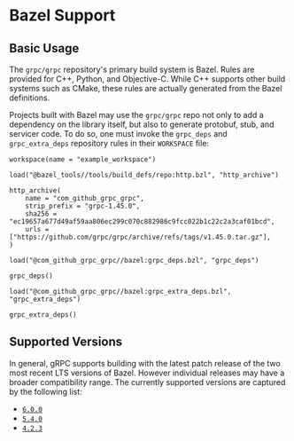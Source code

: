 # Bazel Support

## Basic Usage

The `grpc/grpc` repository's primary build system is Bazel. Rules are provided
for C++, Python, and Objective-C. While C++ supports other build systems such as
CMake, these rules are actually generated from the Bazel definitions.

Projects built with Bazel may use the `grpc/grpc` repo not only to add a
dependency on the library itself, but also to generate protobuf, stub, and
servicer code. To do so, one must invoke the `grpc_deps` and `grpc_extra_deps`
repository rules in their `WORKSPACE` file:

```starlark
workspace(name = "example_workspace")

load("@bazel_tools//tools/build_defs/repo:http.bzl", "http_archive")

http_archive(
    name = "com_github_grpc_grpc",
    strip_prefix = "grpc-1.45.0",
    sha256 = "ec19657a677d49af59aa806ec299c070c882986c9fcc022b1c22c2a3caf01bcd",
    urls = ["https://github.com/grpc/grpc/archive/refs/tags/v1.45.0.tar.gz"],
)

load("@com_github_grpc_grpc//bazel:grpc_deps.bzl", "grpc_deps")

grpc_deps()

load("@com_github_grpc_grpc//bazel:grpc_extra_deps.bzl", "grpc_extra_deps")

grpc_extra_deps()
```

## Supported Versions

In general, gRPC supports building with the latest patch release of the two most
recent LTS versions of Bazel. However individual releases may have a broader
compatibility range. The currently supported versions are captured by the
following list:

- [`6.0.0`](https://github.com/bazelbuild/bazel/releases/tag/6.0.0)
- [`5.4.0`](https://github.com/bazelbuild/bazel/releases/tag/5.4.0)
- [`4.2.3`](https://github.com/bazelbuild/bazel/releases/tag/4.2.3)
